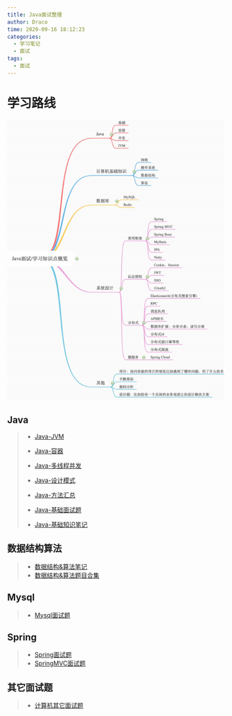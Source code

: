 ```yaml
---
title: Java面试整理
author: Draco
time: 2020-09-16 18:12:23
categories: 
  - 学习笔记
  - 面试
tags: 
  - 面试
---
```





# 学习路线

![Java学习路线图](./images/Java_learning_roadmap.png)





## Java



> - [Java-JVM](https://wiki.lifeisgg.online/archives/Java-JVM/)
>
> - [Java-容器](https://wiki.lifeisgg.online/archives/Java-容器)
> - [Java-多线程并发](https://wiki.lifeisgg.online/archives/Java-多线程并发/)
> - [Java-设计模式](https://wiki.lifeisgg.online/archives/Java-设计模式/)
> - [Java-方法汇总](https://wiki.lifeisgg.online/archives/Java-方法汇总/)
> - [Java-基础面试题](https://wiki.lifeisgg.online/archives/Java-基础面试题/)
> - [Java-基础知识笔记](https://wiki.lifeisgg.online/archives/Java-基础知识笔记/)







## 数据结构算法



> - [数据结构&算法笔记](https://wiki.lifeisgg.online/archives/数据结构&算法笔记/)
> - [数据结构&算法题目合集](https://wiki.lifeisgg.online/archives/数据结构&算法题目合集/)







## Mysql



> - [Mysql面试题](https://wiki.lifeisgg.online/archives/Mysql面试题/)







## Spring



> - [Spring面试题](https://wiki.lifeisgg.online/archives/Spring面试题/)
> - [SpringMVC面试题](https://wiki.lifeisgg.online/archives/SpringMVC面试题/)







## 其它面试题



> - [计算机其它面试题](https://wiki.lifeisgg.online/archives/计算机其它面试题/)